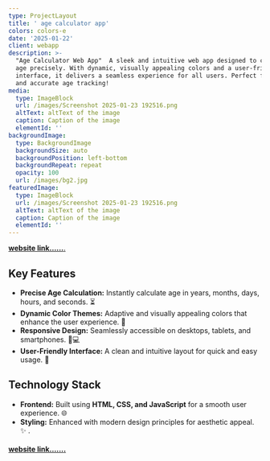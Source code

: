 ```yaml
---
type: ProjectLayout
title: ' age calculator app'
colors: colors-e
date: '2025-01-22'
client: webapp
description: >-
  "Age Calculator Web App"  A sleek and intuitive web app designed to calculate
  age precisely. With dynamic, visually appealing colors and a user-friendly
  interface, it delivers a seamless experience for all users. Perfect for quick
  and accurate age tracking!
media:
  type: ImageBlock
  url: /images/Screenshot 2025-01-23 192516.png
  altText: altText of the image
  caption: Caption of the image
  elementId: ''
backgroundImage:
  type: BackgroundImage
  backgroundSize: auto
  backgroundPosition: left-bottom
  backgroundRepeat: repeat
  opacity: 100
  url: /images/bg2.jpg
featuredImage:
  type: ImageBlock
  url: /images/Screenshot 2025-01-23 192516.png
  altText: altText of the image
  caption: Caption of the image
  elementId: ''
---
```

[**website link......**.](https://llamacoder.together.ai/share/v2/7gmafBCfVT8yC-zp)

## Key Features

*   **Precise Age Calculation:** Instantly calculate age in years, months, days, hours, and seconds. ⏳
*   **Dynamic Color Themes:** Adaptive and visually appealing colors that enhance the user experience. 🎨
*   **Responsive Design:** Seamlessly accessible on desktops, tablets, and smartphones. 📱💻
*   **User-Friendly Interface:** A clean and intuitive layout for quick and easy usage. 🚀

## Technology Stack

*   **Frontend:** Built using **HTML, CSS, and JavaScript** for a smooth user experience. 🌐
*   **Styling:** Enhanced with modern design principles for aesthetic appeal. ✨   .

#### [**website link......**.](https://llamacoder.together.ai/share/v2/7gmafBCfVT8yC-zp)

